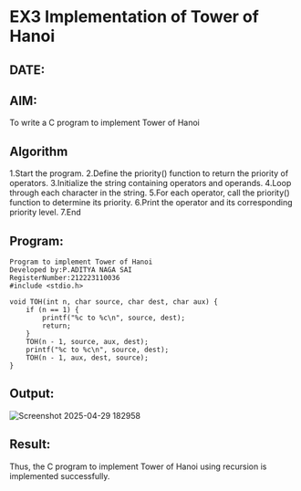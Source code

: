 # EX3 Implementation of Tower of Hanoi
## DATE:
## AIM:
To write a C program to implement Tower of Hanoi

## Algorithm
1.Start the program.
2.Define the priority() function to return the priority of operators.
3.Initialize the string containing operators and operands.
4.Loop through each character in the string.
5.For each operator, call the priority() function to determine its priority.
6.Print the operator and its corresponding priority level. 7.End

## Program:
```
Program to implement Tower of Hanoi
Developed by:P.ADITYA NAGA SAI 
RegisterNumber:212223110036  
#include <stdio.h>

void TOH(int n, char source, char dest, char aux) {
    if (n == 1) {
        printf("%c to %c\n", source, dest);
        return;
    }
    TOH(n - 1, source, aux, dest);
    printf("%c to %c\n", source, dest);
    TOH(n - 1, aux, dest, source);
}
```

## Output:

![Screenshot 2025-04-29 182958](https://github.com/user-attachments/assets/2999a803-bdbe-49c2-9952-3b30c4cfa6b0)



## Result:
Thus, the C program to implement Tower of Hanoi using recursion is implemented successfully.
